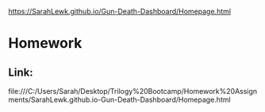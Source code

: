  https://SarahLewk.github.io/Gun-Death-Dashboard/Homepage.html
# Homework

## Link:
file:///C:/Users/Sarah/Desktop/Trilogy%20Bootcamp/Homework%20Assignments/SarahLewk.github.io-Gun-Death-Dashboard/Homepage.html
